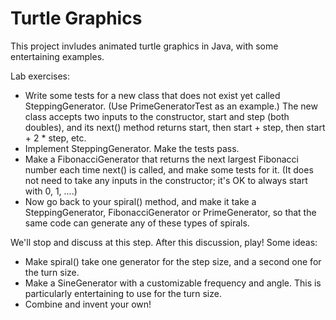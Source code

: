 Turtle Graphics
===============

This project invludes animated turtle graphics in Java, with some entertaining examples.

Lab exercises:

- Write some tests for a new class that does not exist yet called SteppingGenerator.
  (Use PrimeGeneratorTest as an example.) The new class accepts two inputs to the constructor, start and step
  (both doubles), and its next() method returns start, then start + step, then start + 2 * step, etc.
- Implement SteppingGenerator. Make the tests pass.
- Make a FibonacciGenerator that returns the next largest Fibonacci number each time next() is called, and make some
  tests for it. (It does not need to take any inputs in the constructor; it's OK to always start with 0, 1, ....)
- Now go back to your spiral() method, and make it take a SteppingGenerator, FibonacciGenerator or PrimeGenerator, so that
  the same code can generate any of these types of spirals.

We'll stop and discuss at this step. After this discussion, play! Some ideas:

- Make spiral() take one generator for the step size, and a second one for the turn size.
- Make a SineGenerator with a customizable frequency and angle. This is particularly entertaining to use for the turn size.
- Combine and invent your own!

